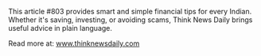 This article #803 provides smart and simple financial tips for every Indian. Whether it's saving, investing, or avoiding scams, Think News Daily brings useful advice in plain language.

Read more at: www.thinknewsdaily.com